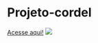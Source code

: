 # Projeto-cordel
 
<html>
<a href="https://luccadevsilva.github.io/Projeto-cordel/cordel.html" target="_blank">Acesse aqui!</a>

<img src="Projeto-cordel\QR Code/frame.png"> 

    
</html>
